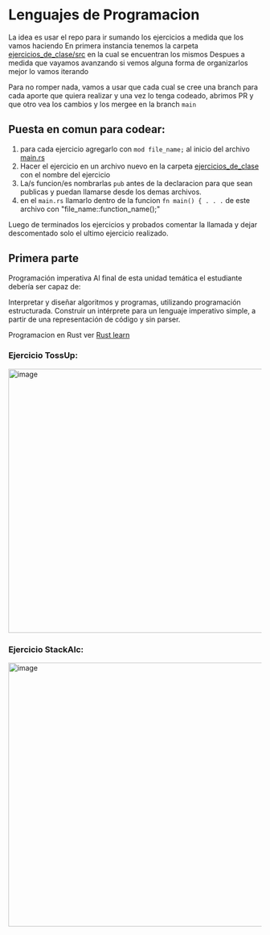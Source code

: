 # Lenguajes de Programacion

La idea es usar el repo para ir sumando los ejercicios a medida que los vamos haciendo
En primera instancia tenemos la carpeta [ejercicios_de_clase/src](ejercicios_de_clase/src) en la cual se encuentran los mismos
Despues a medida que vayamos avanzando si vemos alguna forma de organizarlos mejor lo vamos iterando

Para no romper nada, vamos a usar que cada cual se cree una branch para cada aporte que quiera realizar y una vez lo tenga codeado, abrimos PR y que otro vea los cambios y los mergee en la branch `main`

## Puesta en comun para codear:

1. para cada ejercicio agregarlo con `mod file_name;` al inicio del archivo [main.rs](ejercicios_de_clase/src/main.rs)
2. Hacer el ejercicio en un archivo nuevo en la carpeta [ejercicios_de_clase](ejercicios_de_clase/src) con el nombre del ejercicio
3. La/s funcion/es nombrarlas `pub` antes de la declaracion para que sean publicas y puedan llamarse desde los demas archivos.
4. en el `main.rs` llamarlo dentro de la funcion `fn main() { . . .` de este archivo con "file_name::function_name();"

Luego de terminados los ejercicios y probados comentar la llamada y dejar descomentado solo el ultimo ejercicio realizado.

## Primera parte

Programación imperativa
Al final de esta unidad temática el estudiante debería ser capaz de:

Interpretar y diseñar algoritmos y programas, utilizando programación estructurada.
Construir un intérprete para un lenguaje imperativo simple, a partir de una representación de código y sin parser.

Programacion en Rust ver [Rust learn](https://www.rust-lang.org/learn)

### Ejercicio TossUp:
<img width="524" alt="image" src="https://user-images.githubusercontent.com/53955407/185728025-2b34c023-516d-42dc-99a2-d7ee2b469ed8.png">


### Ejercicio StackAlc:
<img width="524" alt="image" src="https://user-images.githubusercontent.com/53955407/185727965-bf5f9da1-78a9-4e5c-96d4-0ace8374c854.png">

  

